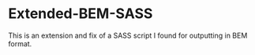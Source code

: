 # Extended-BEM-SASS
This is an extension and fix of a SASS script I found for outputting in BEM format.
